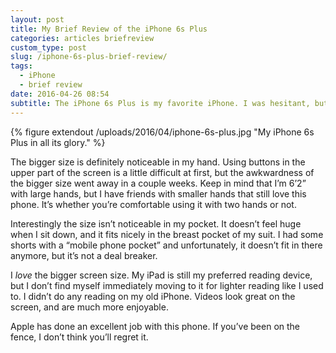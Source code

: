 ```yaml
---
layout: post
title: My Brief Review of the iPhone 6s Plus
categories: articles briefreview
custom_type: post
slug: /iphone-6s-plus-brief-review/
tags:
  - iPhone
  - brief review
date: 2016-04-26 08:54
subtitle: The iPhone 6s Plus is my favorite iPhone. I was hesitant, but I’m glad I decided to try it.
---
```

{% figure extendout /uploads/2016/04/iphone-6s-plus.jpg "My iPhone 6s Plus in all its glory." %}

The bigger size is definitely noticeable in my hand. Using buttons in the upper part of the screen is a little difficult at first, but the awkwardness of the bigger size went away in a couple weeks. Keep in mind that I’m 6’2” with large hands, but I have friends with smaller hands that still love this phone. It’s whether you’re comfortable using it with two hands or not.

Interestingly the size isn’t noticeable in my pocket. It doesn’t feel huge when I sit down, and it fits nicely in the breast pocket of my suit. I had some shorts with a “mobile phone pocket” and unfortunately, it doesn’t fit in there anymore, but it’s not a deal breaker.

I *love* the bigger screen size. My iPad is still my preferred reading device, but I don’t find myself immediately moving to it for lighter reading like I used to. I didn’t do any reading on my old iPhone. Videos look great on the screen, and are much more enjoyable.

Apple has done an excellent job with this phone. If you’ve been on the fence, I don’t think you’ll regret it.
